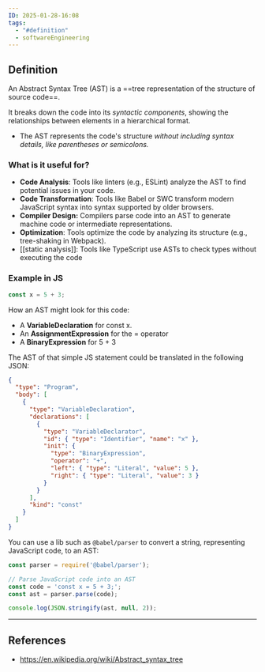 ```yaml
---
ID: 2025-01-28-16:08
tags:
  - "#definition"
  - softwareEngineering
---
```

## Definition

An Abstract Syntax Tree (AST) is a ==tree representation of the structure of source code==.

It breaks down the code into its *syntactic components*, showing the relationships between elements in a hierarchical format.
- The AST represents the code's structure *without including syntax details, like parentheses or semicolons.*

### What is it useful for?

- **Code Analysis**: Tools like linters (e.g., ESLint) analyze the AST to find potential issues in your code.
- **Code Transformation**: Tools like Babel or SWC transform modern JavaScript syntax into syntax supported by older browsers.
- **Compiler Design:** Compilers parse code into an AST to generate machine code or intermediate representations.
- **Optimization**: Tools optimize the code by analyzing its structure (e.g., tree-shaking in Webpack).
- [[static analysis]]: Tools like TypeScript use ASTs to check types without executing the code

### Example in JS

```Javascript
const x = 5 + 3;
```

How an AST might look for this code:
- A **VariableDeclaration** for const x.
- An **AssignmentExpression** for the = operator
- A **BinaryExpression** for 5 + 3

The AST of that simple JS statement could be translated in the following JSON:

```json
{
  "type": "Program",
  "body": [
    {
      "type": "VariableDeclaration",
      "declarations": [
        {
          "type": "VariableDeclarator",
          "id": { "type": "Identifier", "name": "x" },
          "init": {
            "type": "BinaryExpression",
            "operator": "+",
            "left": { "type": "Literal", "value": 5 },
            "right": { "type": "Literal", "value": 3 }
          }
        }
      ],
      "kind": "const"
    }
  ]
}
```

You can use a lib such as  `@babel/parser` to convert a string, representing JavaScript code, to an AST:

```JavaScript
const parser = require('@babel/parser');

// Parse JavaScript code into an AST
const code = 'const x = 5 + 3;';
const ast = parser.parse(code);

console.log(JSON.stringify(ast, null, 2));

```

---
## References
- https://en.wikipedia.org/wiki/Abstract_syntax_tree